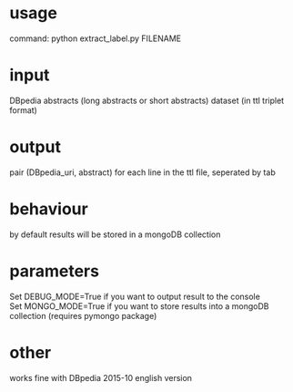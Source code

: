 # usage
command: python extract_label.py FILENAME  
  
# input
DBpedia abstracts (long abstracts or short abstracts) dataset (in ttl triplet format)  
# output
pair (DBpedia_uri, abstract) for each line in the ttl file, seperated by tab  
# behaviour  
by default results will be stored in a mongoDB collection  
# parameters  
Set DEBUG_MODE=True if you want to output result to the console  
Set MONGO_MODE=True if you want to store results into a mongoDB collection (requires pymongo package)  
# other  
works fine with DBpedia 2015-10 english version
